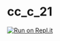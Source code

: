 # cc_c_21
[![Run on Repl.it](https://repl.it/badge/github/ramsmang/cc_c_21)](https://repl.it/github/ramsmang/cc_c_21)
